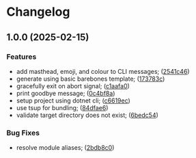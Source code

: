 # Changelog

## 1.0.0 (2025-02-15)


### Features

* add masthead, emoji, and colour to CLI messages; ([2541c46](https://github.com/uFloppyDisk/create-cssharp-plugin-workflows/commit/2541c46acd180264a3c4e75ed6b41657d36b86fd))
* generate using basic barebones template; ([173783c](https://github.com/uFloppyDisk/create-cssharp-plugin-workflows/commit/173783c686ffaf247602827d9723ef6b729ae741))
* gracefully exit on abort signal; ([c1aafa0](https://github.com/uFloppyDisk/create-cssharp-plugin-workflows/commit/c1aafa0d7add9f9b4ab7aee6291ac3ff3e1da8af))
* print goodbye message; ([0c4bf8a](https://github.com/uFloppyDisk/create-cssharp-plugin-workflows/commit/0c4bf8a4b98dd4cf25fce732eefa11b8872d8dc3))
* setup project using dotnet cli; ([c6619ec](https://github.com/uFloppyDisk/create-cssharp-plugin-workflows/commit/c6619ecaf8d203221e261c502d5d1ce3d430fb00))
* use tsup for bundling; ([84dfae6](https://github.com/uFloppyDisk/create-cssharp-plugin-workflows/commit/84dfae65e10083b8a1ef231e901586f6cd8afb8c))
* validate target directory does not exist; ([6bedc54](https://github.com/uFloppyDisk/create-cssharp-plugin-workflows/commit/6bedc54d639be81a6484f4dd99170c2a9e4a9668))


### Bug Fixes

* resolve module aliases; ([2bdb8c0](https://github.com/uFloppyDisk/create-cssharp-plugin-workflows/commit/2bdb8c07b752e011c2df80e0f7c6ef03754f0f32))
